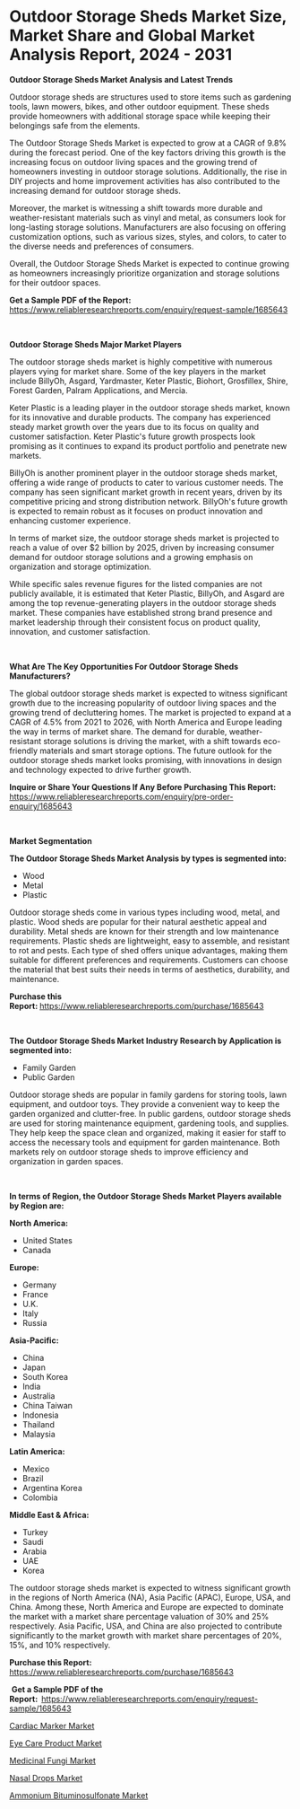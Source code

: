 <p><h1>Outdoor Storage Sheds Market Size, Market Share and Global Market Analysis Report, 2024 - 2031</h1></p><p><strong>Outdoor Storage Sheds Market Analysis and Latest Trends</strong></p>
<p><p>Outdoor storage sheds are structures used to store items such as gardening tools, lawn mowers, bikes, and other outdoor equipment. These sheds provide homeowners with additional storage space while keeping their belongings safe from the elements.</p><p>The Outdoor Storage Sheds Market is expected to grow at a CAGR of 9.8% during the forecast period. One of the key factors driving this growth is the increasing focus on outdoor living spaces and the growing trend of homeowners investing in outdoor storage solutions. Additionally, the rise in DIY projects and home improvement activities has also contributed to the increasing demand for outdoor storage sheds.</p><p>Moreover, the market is witnessing a shift towards more durable and weather-resistant materials such as vinyl and metal, as consumers look for long-lasting storage solutions. Manufacturers are also focusing on offering customization options, such as various sizes, styles, and colors, to cater to the diverse needs and preferences of consumers.</p><p>Overall, the Outdoor Storage Sheds Market is expected to continue growing as homeowners increasingly prioritize organization and storage solutions for their outdoor spaces.</p></p>
<p><strong>Get a Sample PDF of the Report:&nbsp;</strong> <a href="https://www.reliableresearchreports.com/enquiry/request-sample/1685643">https://www.reliableresearchreports.com/enquiry/request-sample/1685643</a></p>
<p>&nbsp;</p>
<p><strong>Outdoor Storage Sheds Major Market Players</strong></p>
<p><p>The outdoor storage sheds market is highly competitive with numerous players vying for market share. Some of the key players in the market include BillyOh, Asgard, Yardmaster, Keter Plastic, Biohort, Grosfillex, Shire, Forest Garden, Palram Applications, and Mercia.</p><p>Keter Plastic is a leading player in the outdoor storage sheds market, known for its innovative and durable products. The company has experienced steady market growth over the years due to its focus on quality and customer satisfaction. Keter Plastic's future growth prospects look promising as it continues to expand its product portfolio and penetrate new markets.</p><p>BillyOh is another prominent player in the outdoor storage sheds market, offering a wide range of products to cater to various customer needs. The company has seen significant market growth in recent years, driven by its competitive pricing and strong distribution network. BillyOh's future growth is expected to remain robust as it focuses on product innovation and enhancing customer experience.</p><p>In terms of market size, the outdoor storage sheds market is projected to reach a value of over $2 billion by 2025, driven by increasing consumer demand for outdoor storage solutions and a growing emphasis on organization and storage optimization.</p><p>While specific sales revenue figures for the listed companies are not publicly available, it is estimated that Keter Plastic, BillyOh, and Asgard are among the top revenue-generating players in the outdoor storage sheds market. These companies have established strong brand presence and market leadership through their consistent focus on product quality, innovation, and customer satisfaction.</p></p>
<p>&nbsp;</p>
<p><strong>What Are The Key Opportunities For Outdoor Storage Sheds Manufacturers?</strong></p>
<p><p>The global outdoor storage sheds market is expected to witness significant growth due to the increasing popularity of outdoor living spaces and the growing trend of decluttering homes. The market is projected to expand at a CAGR of 4.5% from 2021 to 2026, with North America and Europe leading the way in terms of market share. The demand for durable, weather-resistant storage solutions is driving the market, with a shift towards eco-friendly materials and smart storage options. The future outlook for the outdoor storage sheds market looks promising, with innovations in design and technology expected to drive further growth.</p></p>
<p><strong>Inquire or Share Your Questions If Any Before Purchasing This Report:</strong> <a href="https://www.reliableresearchreports.com/enquiry/pre-order-enquiry/1685643">https://www.reliableresearchreports.com/enquiry/pre-order-enquiry/1685643</a></p>
<p>&nbsp;</p>
<p><strong>Market Segmentation</strong></p>
<p><strong>The Outdoor Storage Sheds Market Analysis by types is segmented into:</strong></p>
<p><ul><li>Wood</li><li>Metal</li><li>Plastic</li></ul></p>
<p><p>Outdoor storage sheds come in various types including wood, metal, and plastic. Wood sheds are popular for their natural aesthetic appeal and durability. Metal sheds are known for their strength and low maintenance requirements. Plastic sheds are lightweight, easy to assemble, and resistant to rot and pests. Each type of shed offers unique advantages, making them suitable for different preferences and requirements. Customers can choose the material that best suits their needs in terms of aesthetics, durability, and maintenance.</p></p>
<p><strong>Purchase this Report:&nbsp;</strong><a href="https://www.reliableresearchreports.com/purchase/1685643">https://www.reliableresearchreports.com/purchase/1685643</a></p>
<p>&nbsp;</p>
<p><strong>The Outdoor Storage Sheds Market Industry Research by Application is segmented into:</strong></p>
<p><ul><li>Family Garden</li><li>Public Garden</li></ul></p>
<p><p>Outdoor storage sheds are popular in family gardens for storing tools, lawn equipment, and outdoor toys. They provide a convenient way to keep the garden organized and clutter-free. In public gardens, outdoor storage sheds are used for storing maintenance equipment, gardening tools, and supplies. They help keep the space clean and organized, making it easier for staff to access the necessary tools and equipment for garden maintenance. Both markets rely on outdoor storage sheds to improve efficiency and organization in garden spaces.</p></p>
<p>&nbsp;</p>
<p><strong>In terms of Region, the Outdoor Storage Sheds Market Players available by Region are:</strong></p>
<p>
    <p> <strong> North America: </strong>
        <ul>
            <li>United States</li>
            <li>Canada</li>
        </ul>
        </p> 
    <p> <strong> Europe: </strong>
        <ul>
            <li>Germany</li>
            <li>France</li>
            <li>U.K.</li>
            <li>Italy</li>
            <li>Russia</li>
        </ul>
        </p> 
    <p> <strong> Asia-Pacific: </strong>
        <ul>
            <li>China</li>
            <li>Japan</li>
            <li>South Korea</li>
            <li>India</li>
            <li>Australia</li>
            <li>China Taiwan</li>
            <li>Indonesia</li>
            <li>Thailand</li>
            <li>Malaysia</li>
        </ul>
        </p> 
    <p> <strong> Latin America: </strong>
        <ul>
            <li>Mexico</li>
            <li>Brazil</li>
            <li>Argentina Korea</li>
            <li>Colombia</li>
        </ul>
        </p> 
    <p> <strong> Middle East & Africa: </strong>
        <ul>
            <li>Turkey</li>
            <li>Saudi</li>
            <li>Arabia</li>
            <li>UAE</li>
            <li>Korea</li>
        </ul>
    </p>
    </p>
<p><p>The outdoor storage sheds market is expected to witness significant growth in the regions of North America (NA), Asia Pacific (APAC), Europe, USA, and China. Among these, North America and Europe are expected to dominate the market with a market share percentage valuation of 30% and 25% respectively. Asia Pacific, USA, and China are also projected to contribute significantly to the market growth with market share percentages of 20%, 15%, and 10% respectively.</p></p>
<p><strong>Purchase this Report: </strong><a href="https://www.reliableresearchreports.com/purchase/1685643">https://www.reliableresearchreports.com/purchase/1685643</a></p>
<p>&nbsp;<strong>Get a Sample PDF of the Report:&nbsp;&nbsp;</strong><a href="https://www.reliableresearchreports.com/enquiry/request-sample/1685643">https://www.reliableresearchreports.com/enquiry/request-sample/1685643</a></p>
<p><strong></strong></p>
<p><p><a href="https://medium.com/@alortiz4534/decoding-cardiac-marker-market-metrics-market-share-trends-and-growth-patterns-f39e31678b0e">Cardiac Marker Market</a></p><p><a href="https://medium.com/@alortiz4534/eye-care-product-market-research-report-its-history-and-forecast-2024-to-2031-b6b45625733d">Eye Care Product Market</a></p><p><a href="https://medium.com/@alortiz4534/medicinal-fungi-market-insight-market-trends-growth-forecasted-from-2024-to-2031-c1fe0ca2df90">Medicinal Fungi Market</a></p><p><a href="https://medium.com/@marianmraz_72126/nasal-drops-market-trends-forecast-and-competitive-analysis-to-2031-a50d676351e8">Nasal Drops Market</a></p><p><a href="https://medium.com/@marianmraz_72126/ammonium-bituminosulfonate-market-analysis-its-cagr-market-segmentation-and-global-industry-93602b929dd8">Ammonium Bituminosulfonate Market</a></p></p>